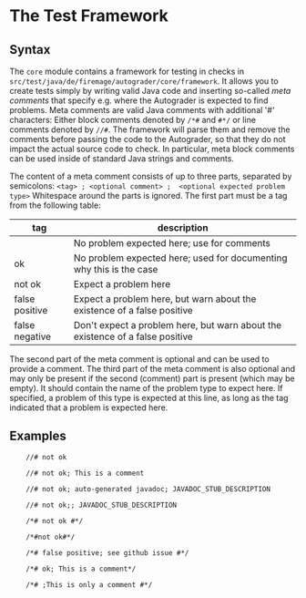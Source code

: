# The Test Framework

## Syntax
The `core` module contains a framework for testing in checks in `src/test/java/de/firemage/autograder/core/framework`.
It allows you to create tests simply by writing valid Java code and inserting so-called *meta comments* that specify e.g. where the Autograder is expected to find problems.
Meta comments are valid Java comments with additional '#' characters: Either block comments denoted by `/*#` and `#*/` or line comments denoted by `//#`.
The framework will parse them and remove the comments before passing the code to the Autograder, so that they do not impact the actual source code to check.
In particular, meta block comments can be used inside of standard Java strings and comments.

The content of a meta comment consists of up to three parts, separated by semicolons:
`<tag> ; <optional comment> ;  <optional expected problem type>`
Whitespace around the parts is ignored.
The first part must be a tag from the following table:

| tag            | description                                                                   |
|----------------|-------------------------------------------------------------------------------|
| <empty string> | No problem expected here; use for comments                                    |
| ok             | No problem expected here; used for documenting why this is the case           |
| not ok         | Expect a problem here                                                         |
| false positive | Expect a problem here, but warn about the existence of a false positive       |
| false negative | Don't expect a problem here, but warn about the existence of a false positive |

The second part of the meta comment is optional and can be used to provide a comment.
The third part of the meta comment is also optional and may only be present if the second (comment) part is present (which may be empty).
It should contain the name of the problem type to expect here.
If specified, a problem of this type is expected at this line, as long as the tag indicated that a problem is expected here.

## Examples
```
    //# not ok
    
    //# not ok; This is a comment
    
    //# not ok; auto-generated javadoc; JAVADOC_STUB_DESCRIPTION
    
    //# not ok;; JAVADOC_STUB_DESCRIPTION
    
    /*# not ok #*/
    
    /*#not ok#*/
    
    /*# false positive; see github issue #*/
    
    /*# ok; This is a comment*/
    
    /*# ;This is only a comment #*/
```

